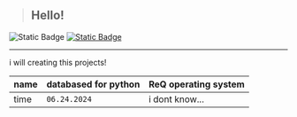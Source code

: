 > ## Hello!
![Static Badge](https://img.shields.io/badge/soon!-for?style=flat-square&label=release&labelColor=red&color=yellow)
[![Static Badge](https://img.shields.io/badge/python-for?style=flat-square&label=Databased&labelColor=yellow&color=red)](https://python.org)

____
i will creating this projects!

| name | databased for python   |  ReQ operating system   |
|---|-----|-----|
| time  | `06.24.2024`| i dont know...
